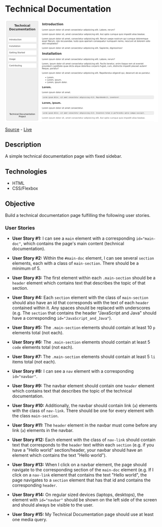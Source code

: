 # Technical Documentation

![Technical Documentation](screenshot.png)

[Source](/) - [Live]()

## Description

A simple technical documentation page with fixed sidebar.

## Technologies

- HTML
- CSS/Flexbox

## Objective

Build a technical documentation page fulfilling the following user stories.

### User Stories

- **User Story #1:** I can see a `main` element with a corresponding `id="main-doc"`, which contains the page's main content (technical documentation).

- **User Story #2:** Within the `#main-doc` element, I can see several `section` elements, each with a class of `main-section`. There should be a minimum of 5.

- **User Story #3:** The first element within each `.main-section` should be a `header` element which contains text that describes the topic of that section.

- **User Story #4:** Each `section` element with the class of `main-section` should also have an id that corresponds with the text of each `header` contained within it. Any spaces should be replaced with underscores (e.g. The `section` that contains the header "JavaScript and Java" should have a corresponding `id="JavaScript_and_Java"`).

- **User Story #5:** The `.main-section` elements should contain at least 10 `p` elements total (not each).

- **User Story #6:** The `.main-section` elements should contain at least 5 `code` elements total (not each).

- **User Story #7:** The `.main-section` elements should contain at least 5 `li` items total (not each).

- **User Story #8:** I can see a `nav` element with a corresponding `id="navbar"`.

- **User Story #9:** The navbar element should contain one `header` element which contains text that describes the topic of the technical documentation.

- **User Story #10:** Additionally, the navbar should contain link (`a`) elements with the class of `nav-link`. There should be one for every element with the class `main-section`.

- **User Story #11:** The `header` element in the navbar must come before any link (`a`) elements in the navbar.

- **User Story #12:** Each element with the class of `nav-link` should contain text that corresponds to the `header` text within each `section` (e.g. if you have a "Hello world" section/header, your navbar should have an element which contains the text "Hello world").

- **User Story #13:** When I click on a navbar element, the page should navigate to the corresponding section of the `main-doc` element (e.g. If I click on a `nav-link` element that contains the text "Hello world", the page navigates to a `section` element that has that id and contains the corresponding `header`.

- **User Story #14:** On regular sized devices (laptops, desktops), the element with `id="navbar"` should be shown on the left side of the screen and should always be visible to the user.

- **User Story #15:** My Technical Documentation page should use at least one media query.